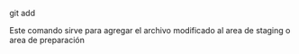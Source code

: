 git add

Este comando sirve para agregar el archivo modificado al area de staging o area de preparación
